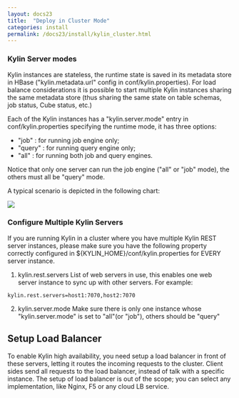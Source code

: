 ```yaml
---
layout: docs23
title:  "Deploy in Cluster Mode"
categories: install
permalink: /docs23/install/kylin_cluster.html
---
```



### Kylin Server modes

Kylin instances are stateless, the runtime state is saved in its metadata store in HBase ("kylin.metadata.url" config in conf/kylin.properties). For load balance considerations it is possible to start multiple Kylin instances sharing the same metadata store (thus sharing the same state on table schemas, job status, Cube status, etc.)

Each of the Kylin instances has a "kylin.server.mode" entry in conf/kylin.properties specifying the runtime mode, it has three options: 
 * "job" : for running job engine only;
 * "query" : for running query engine only;
 * "all" : for running both job and query engines. 

 Notice that only one server can run the job engine ("all" or "job" mode), the others must all be "query" mode.

A typical scenario is depicted in the following chart:

![]( /images/install/kylin_server_modes.png)

### Configure Multiple Kylin Servers

If you are running Kylin in a cluster where you have multiple Kylin REST server instances, please make sure you have the following property correctly configured in ${KYLIN_HOME}/conf/kylin.properties for EVERY server instance.

1. kylin.rest.servers 
	List of web servers in use, this enables one web server instance to sync up with other servers. For example: 

```
kylin.rest.servers=host1:7070,host2:7070
```

2. kylin.server.mode
	Make sure there is only one instance whose "kylin.server.mode" is set to "all"(or "job"), others should be "query"
	
## Setup Load Balancer 

To enable Kylin high availability, you need setup a load balancer in front of these servers, letting it routes the incoming requests to the cluster. Client sides send all requests to the load balancer, instead of talk with a specific instance. The setup of load balancer is out of the scope; you can select any implementation, like Nginx, F5 or any cloud LB service. 
	
